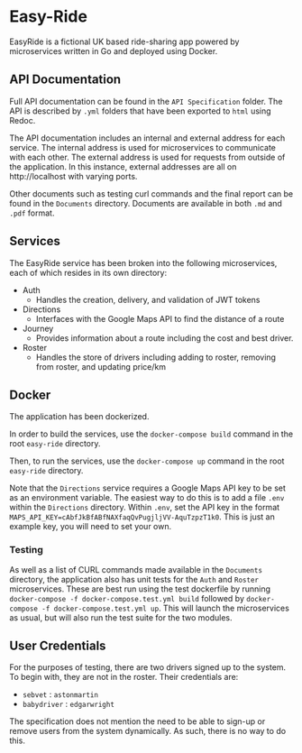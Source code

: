 # Easy-Ride

EasyRide is a fictional UK based ride-sharing app powered by microservices written in Go and deployed using Docker.

## API Documentation

Full API documentation can be found in the `API Specification` folder. The API is described by `.yml` folders that have been exported to `html` using Redoc. 

The API documentation includes an internal and external address for each service. The internal address is used for microservices to communicate with each other. The external address is used for requests from outside of the application. In this instance, external addresses are all on http://localhost with varying ports.

Other documents such as testing curl commands and the final report can be found in the `Documents` directory. Documents are available in both `.md` and `.pdf` format.

## Services

The EasyRide service has been broken into the following microservices, each of which resides in its own directory:

- Auth
  - Handles the creation, delivery, and validation of JWT tokens
- Directions
  - Interfaces with the Google Maps API to find the distance of a route
- Journey
  - Provides information about a route including the cost and best driver.
- Roster
  - Handles the store of drivers including adding to roster, removing from roster, and updating price/km

## Docker

The application has been dockerized. 

In order to build the services, use the `docker-compose build` command in the root `easy-ride` directory.

Then, to run the services, use the `docker-compose up` command in the root `easy-ride` directory. 

Note that the `Directions` service requires a Google Maps API key to be set as an environment variable. The easiest way to do this is to add a file `.env` within the `Directions` directory. Within `.env`, set the API key in the format `MAPS_API_KEY=cAbfJkBfABfNAXfaqQvPugjljVV-AquTzpzT1k0`. This is just an example key, you will need to set your own. 

### Testing

As well as a list of CURL commands made available in the `Documents` directory, the application also has unit tests for the `Auth` and `Roster` microservices. These are best run using the test dockerfile by running `docker-compose -f docker-compose.test.yml build` followed by `docker-compose -f docker-compose.test.yml up`. This will launch the microservices as usual, but will also run the test suite for the two modules. 

## User Credentials

For the purposes of testing, there are two drivers signed up to the system. To begin with, they are not in the roster. Their credentials are:

- `sebvet` : `astonmartin`
- `babydriver` : `edgarwright`

The specification does not mention the need to be able to sign-up or remove users from the system dynamically. As such, there is no way to do this. 

